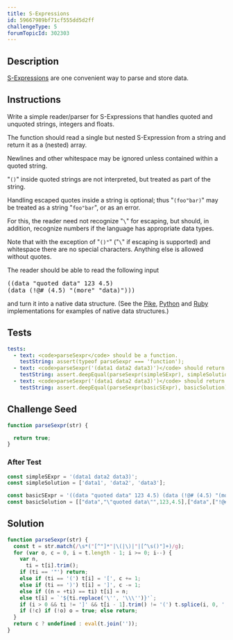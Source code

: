```yaml
---
title: S-Expressions
id: 59667989bf71cf555dd5d2ff
challengeType: 5
forumTopicId: 302303
---
```


## Description

<section id='description'>

[S-Expressions](https://en.wikipedia.org/wiki/S-Expression "wp: S-Expression") are one convenient way to parse and store data.

</section>

## Instructions

<section id='instructions'>

Write a simple reader/parser for S-Expressions that handles quoted and unquoted strings, integers and floats.

The function should read a single but nested S-Expression from a string and return it as a (nested) array.

Newlines and other whitespace may be ignored unless contained within a quoted string.

"`()`" inside quoted strings are not interpreted, but treated as part of the string.

Handling escaped quotes inside a string is optional; thus "`(foo"bar)`" may be treated as a string "`foo"bar`", or as an error.

For this, the reader need not recognize "`\`" for escaping, but should, in addition, recognize numbers if the language has appropriate data types.

Note that with the exception of "`()"`" ("`\`" if escaping is supported) and whitespace there are no special characters. Anything else is allowed without quotes.

The reader should be able to read the following input

<pre>((data "quoted data" 123 4.5)
(data (!@# (4.5) "(more" "data)")))
</pre>

and turn it into a native data structure. (See the [Pike](https://rosettacode.org/wiki/S-Expressions#Pike "\#Pike"), [Python](https://rosettacode.org/wiki/S-Expressions#Python "\#Python") and [Ruby](https://rosettacode.org/wiki/S-Expressions#Ruby "\#Ruby") implementations for examples of native data structures.)

</section>

## Tests

<section id='tests'>

```yml
tests:
  - text: <code>parseSexpr</code> should be a function.
    testString: assert(typeof parseSexpr === 'function');
  - text: <code>parseSexpr('(data1 data2 data3)')</code> should return <code>['data1', 'data2', 'data3']</code>
    testString: assert.deepEqual(parseSexpr(simpleSExpr), simpleSolution);
  - text: <code>parseSexpr('(data1 data2 data3)')</code> should return an array with 3 elements.
    testString: assert.deepEqual(parseSexpr(basicSExpr), basicSolution);

```

</section>

## Challenge Seed

<section id='challengeSeed'>

<div id='js-seed'>

```js
function parseSexpr(str) {

  return true;
}
```

</div>

### After Test

<div id='js-teardown'>

```js
const simpleSExpr = '(data1 data2 data3)';
const simpleSolution = ['data1', 'data2', 'data3'];

const basicSExpr = '((data "quoted data" 123 4.5) (data (!@# (4.5) "(more" "data)")))';
const basicSolution = [["data","\"quoted data\"",123,4.5],["data",["!@#",[4.5],"\"(more\"","\"data)\""]]];
```

</div>

</section>

## Solution

<section id='solution'>

```js
function parseSexpr(str) {
  const t = str.match(/\s*("[^"]*"|\(|\)|"|[^\s()"]+)/g);
  for (var o, c = 0, i = t.length - 1; i >= 0; i--) {
    var n,
      ti = t[i].trim();
    if (ti == '"') return;
    else if (ti == '(') t[i] = '[', c += 1;
    else if (ti == ')') t[i] = ']', c -= 1;
    else if ((n = +ti) == ti) t[i] = n;
    else t[i] = `'${ti.replace('\'', '\\\'')}'`;
    if (i > 0 && ti != ']' && t[i - 1].trim() != '(') t.splice(i, 0, ',');
    if (!c) if (!o) o = true; else return;
  }
  return c ? undefined : eval(t.join(''));
}

```

</section>
